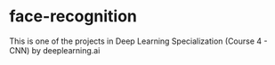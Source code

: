 # face-recognition
This is one of the projects in Deep Learning Specialization (Course 4 - CNN) by deeplearning.ai
